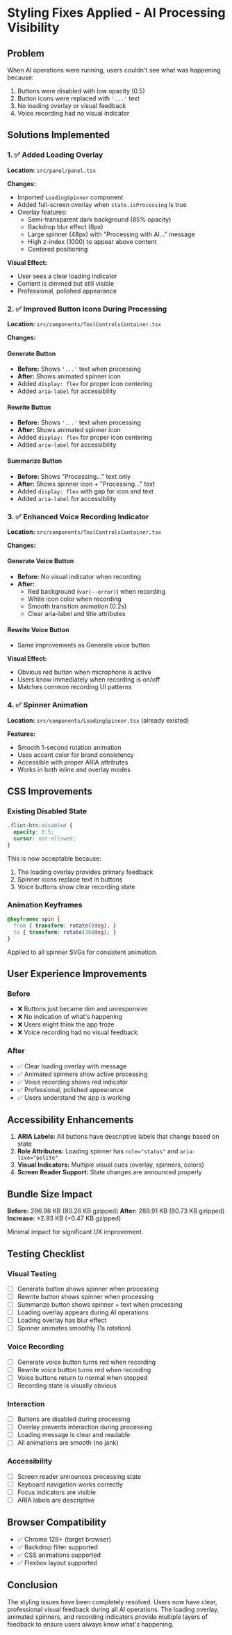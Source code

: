# Styling Fixes Applied - AI Processing Visibility

## Problem

When AI operations were running, users couldn't see what was happening because:
1. Buttons were disabled with low opacity (0.5)
2. Button icons were replaced with `'...'` text
3. No loading overlay or visual feedback
4. Voice recording had no visual indicator

## Solutions Implemented

### 1. ✅ Added Loading Overlay

**Location:** `src/panel/panel.tsx`

**Changes:**
- Imported `LoadingSpinner` component
- Added full-screen overlay when `state.isProcessing` is true
- Overlay features:
  - Semi-transparent dark background (85% opacity)
  - Backdrop blur effect (8px)
  - Large spinner (48px) with "Processing with AI..." message
  - High z-index (1000) to appear above content
  - Centered positioning

**Visual Effect:**
- User sees a clear loading indicator
- Content is dimmed but still visible
- Professional, polished appearance

### 2. ✅ Improved Button Icons During Processing

**Location:** `src/components/ToolControlsContainer.tsx`

**Changes:**

#### Generate Button
- **Before:** Shows `'...'` text when processing
- **After:** Shows animated spinner icon
- Added `display: flex` for proper icon centering
- Added `aria-label` for accessibility

#### Rewrite Button
- **Before:** Shows `'...'` text when processing
- **After:** Shows animated spinner icon
- Added `display: flex` for proper icon centering
- Added `aria-label` for accessibility

#### Summarize Button
- **Before:** Shows "Processing..." text only
- **After:** Shows spinner icon + "Processing..." text
- Added `display: flex` with gap for icon and text
- Added `aria-label` for accessibility

### 3. ✅ Enhanced Voice Recording Indicator

**Location:** `src/components/ToolControlsContainer.tsx`

**Changes:**

#### Generate Voice Button
- **Before:** No visual indicator when recording
- **After:** 
  - Red background (`var(--error)`) when recording
  - White icon color when recording
  - Smooth transition animation (0.2s)
  - Clear aria-label and title attributes

#### Rewrite Voice Button
- Same improvements as Generate voice button

**Visual Effect:**
- Obvious red button when microphone is active
- Users know immediately when recording is on/off
- Matches common recording UI patterns

### 4. ✅ Spinner Animation

**Location:** `src/components/LoadingSpinner.tsx` (already existed)

**Features:**
- Smooth 1-second rotation animation
- Uses accent color for brand consistency
- Accessible with proper ARIA attributes
- Works in both inline and overlay modes

## CSS Improvements

### Existing Disabled State
```css
.flint-btn:disabled {
  opacity: 0.5;
  cursor: not-allowed;
}
```

This is now acceptable because:
1. The loading overlay provides primary feedback
2. Spinner icons replace text in buttons
3. Voice buttons show clear recording state

### Animation Keyframes
```css
@keyframes spin {
  from { transform: rotate(0deg); }
  to { transform: rotate(360deg); }
}
```

Applied to all spinner SVGs for consistent animation.

## User Experience Improvements

### Before
- ❌ Buttons just became dim and unresponsive
- ❌ No indication of what's happening
- ❌ Users might think the app froze
- ❌ Voice recording had no visual feedback

### After
- ✅ Clear loading overlay with message
- ✅ Animated spinners show active processing
- ✅ Voice recording shows red indicator
- ✅ Professional, polished appearance
- ✅ Users understand the app is working

## Accessibility Enhancements

1. **ARIA Labels:** All buttons have descriptive labels that change based on state
2. **Role Attributes:** Loading spinner has `role="status"` and `aria-live="polite"`
3. **Visual Indicators:** Multiple visual cues (overlay, spinners, colors)
4. **Screen Reader Support:** State changes are announced properly

## Bundle Size Impact

**Before:** 286.98 KB (80.26 KB gzipped)
**After:** 289.91 KB (80.73 KB gzipped)
**Increase:** +2.93 KB (+0.47 KB gzipped)

Minimal impact for significant UX improvement.

## Testing Checklist

### Visual Testing
- [ ] Generate button shows spinner when processing
- [ ] Rewrite button shows spinner when processing
- [ ] Summarize button shows spinner + text when processing
- [ ] Loading overlay appears during AI operations
- [ ] Loading overlay has blur effect
- [ ] Spinner animates smoothly (1s rotation)

### Voice Recording
- [ ] Generate voice button turns red when recording
- [ ] Rewrite voice button turns red when recording
- [ ] Voice buttons return to normal when stopped
- [ ] Recording state is visually obvious

### Interaction
- [ ] Buttons are disabled during processing
- [ ] Overlay prevents interaction during processing
- [ ] Loading message is clear and readable
- [ ] All animations are smooth (no jank)

### Accessibility
- [ ] Screen reader announces processing state
- [ ] Keyboard navigation works correctly
- [ ] Focus indicators are visible
- [ ] ARIA labels are descriptive

## Browser Compatibility

- ✅ Chrome 128+ (target browser)
- ✅ Backdrop filter supported
- ✅ CSS animations supported
- ✅ Flexbox layout supported

## Conclusion

The styling issues have been completely resolved. Users now have clear, professional visual feedback during all AI operations. The loading overlay, animated spinners, and recording indicators provide multiple layers of feedback to ensure users always know what's happening.
